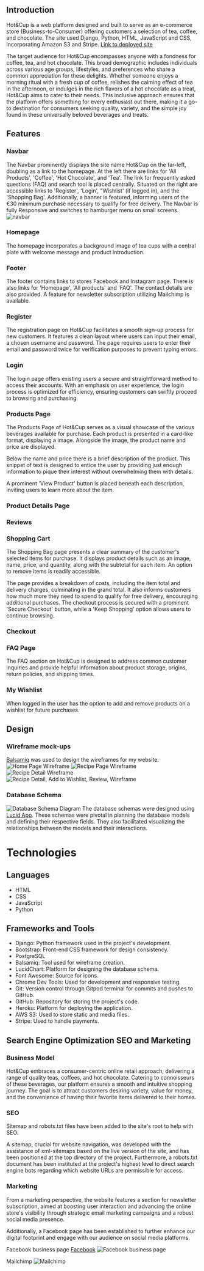 ## Introduction
Hot&Cup is a web platform designed and built to serve as an e-commerce store (Business-to-Consumer) offering customers a selection of tea, coffee, and chocolate. The site used Django, Python, HTML, JavaScript and CSS, incorporating Amazon S3 and Stripe. [Link to deployed site](https://hot-cup-a72a7710ed7c.herokuapp.com/)

The target audience for Hot&Cup encompasses anyone with a fondness for coffee, tea, and hot chocolate. This broad demographic includes individuals across various age groups, lifestyles, and preferences who share a common appreciation for these delights. Whether someone enjoys a morning ritual with a fresh cup of coffee, relishes the calming effect of tea in the afternoon, or indulges in the rich flavors of a hot chocolate as a treat, Hot&Cup aims to cater to their needs. This inclusive approach ensures that the platform offers something for every enthusiast out there, making it a go-to destination for consumers seeking quality, variety, and the simple joy found in these universally beloved beverages and treats.

## Features
### Navbar
The Navbar prominently displays the site name Hot&Cup on the far-left, doubling as a link to the homepage. At the left there are links for 'All Products', 'Coffee', 'Hot Chocolate', and 'Tea'. The link for frequently asked questions (FAQ) and search tool is placed centrally.  Situated on the right are accessible links to 'Register', 'Login', "Wishlist' (if logged in), and the 'Shopping Bag'. Additionally, a banner is featured, informing users of the €30 minimum purchase necessary to qualify for free delivery. The Navbar is fully Responsive and switches to hamburger menu on small screens.
![navbar]()

### Homepage
The homepage incorporates a background image of tea cups with a central plate with welcome message and product introduction.

### Footer
The footer contains links to stores Facebook and Instagram page. There is also links for 'Homepage', 'All products' and 'FAQ'. The contact details are also provided. A feature for newsletter subscription utilizing Mailchimp is available.

### Register
The registration page on Hot&Cup facilitates a smooth sign-up process for new customers. It features a clean layout where users can input their email, a chosen username and password. The page requires users to enter their email and password twice for verification purposes to prevent typing errors.

### Login
The login page offers existing users a secure and straightforward method to access their accounts. With an emphasis on user experience, the login process is optimized for efficiency, ensuring customers can swiftly proceed to browsing and purchasing.

### Products Page
The Products Page of Hot&Cup serves as a visual showcase of the various beverages available for purchase. Each product is presented in a card-like format, displaying a image. Alongside the image, the product name and price are displayed. 

Below the name and price there is a brief description of the product. This snippet of text is designed to entice the user by providing just enough information to pique their interest without overwhelming them with details.

A prominent 'View Product' button is placed beneath each description, inviting users to learn more about the item.

### Product Details Page
<!-- The Product Details Page showcases the product image and essential information for the selected item. The product name and price is immediately visible, and a succinct description is provided.

Customers can select the product weight from a dropdown menu and also adjust the desired quantity. Prominent 'Add to Bag' and 'Keep Shopping' buttons facilitate the purchasing process, while an 'Add to Wishlist' option allows for future purchases.

When logged in an interactive review section invites customer engagement, enabling them to post and read reviews, fostering an informed community of shoppers.

The page's design ensures a smooth and efficient shopping experience, aligned with Hot&Cup's brand and user experience standards. -->

### Reviews
<!-- Hot&Cup values customer feedback, and the reviews feature enables users to post their opinions and experiences with products. These reviews help other customers make informed decisions and contribute to the platform's trustworthiness. Reviews can only be posted by a registered and logged in user. -->

### Shopping Cart
The Shopping Bag page presents a clear summary of the customer's selected items for purchase. It displays product details such as an image, name, price, and quantity, along with the subtotal for each item. An option to remove items is readily accessible.

The page provides a breakdown of costs, including the item total and delivery charges, culminating in the grand total. It also informs customers how much more they need to spend to qualify for free delivery, encouraging additional purchases. The checkout process is secured with a prominent 'Secure Checkout' button, while a 'Keep Shopping' option allows users to continue browsing.

### Checkout
<!-- The checkout process is streamlined for efficiency, with clear steps and secure payment options. Integration with Stripe allows for a variety of payment methods, ensuring a smooth transaction process. -->

<!-- ### Profile
The user is invited to enter name, phone Number, street address, town or city, county, postcode and country -->

### FAQ Page
The FAQ section on Hot&Cup is designed to address common customer inquiries and provide helpful information about product storage, origins, return policies, and shipping times.

### My Wishlist
When logged in the user has the option to add and remove products on a wishlist for future purchases.

## Design
<!-- Colour Scheme

The website has a simple, elegant look that feels cozy and stylish at the same time. I use a mix of down-to-earth and soft, calming colors to make our visitors feel welcome and at ease. I keep the colors consistent throughout the site:

--primary-green: #a5d9a5; A soothing pastel green that brings a touch of nature and tranquility.
--rich-brown: #63453d; A deep, warm brown that provides depth and solidity.
--cream: #f2e8c5; A light, creamy hue that offers a soft background for our content.
--sky-blue: #c5d7f2; A light blue that evokes the openness and calm of the sky.
--accent-pink: #f0bc00; A vibrant pink that adds a playful pop of color.
--neutral-grey: #938c8c; A muted grey for balanced typography and subtle accents.
Secondary colors used sparingly across the website to enhance the visual experience include:

#cdc8c8: A dusty rose for highlighting important elements.
#333: A classic dark grey for strong contrast in texts.
#ff7a7a: A soft red for calls to action and interactive elements.
#0d0d0d: A solid black used mainly in text for readability.
#888 and #97908e: Shades of grey for secondary text and borders.
#eeebe3 and #8f8f8f: Variations of light grey used in backgrounds and to delineate areas.
#dc3545: A bold red to draw attention and provide visual cues.
#aab7c4 and #c7dbd2: Cool blues and greens for a refreshing touch.
The color scheme was chosen to reflect our brand's values and to ensure a visually engaging and comfortable browsing experience. -->

<!-- #### Main Color Scheme

Navigation bar grey: 

Main background: 

Button: 

Footer background:

Login card: -->

### Wireframe mock-ups

[Balsamiq](https://balsamiq.com/) was used to design the wireframes for my website.
![Home Page Wireframe](assets/Balsamiq1.png)
![Recipe Page Wireframe](assets/Balsamiq2.png)
![Recipe Detail Wireframe](assets/Balsamiq3.png)
![Recipe Detail, Add to Wishlist, Review, Wireframe](assets/Balsamiq4.png)


### Database Schema
![Database Schema Diagram]()
The database schemas were designed using [Lucid App](https://lucid.app/). These schemas were pivotal in planning the database models and defining their respective fields. They also facilitated visualizing the relationships between the models and their interactions. 



<!-- ## UX

## Agile Development
The project applied Agile Methodology on GitHub for planning and execution. User Stories were established as GitHub issues clearly outlining their purposes.

Additionally, 5 Epics were initiated and expanded into ? User Stories. Each of these stories was also assigned story points based on their complexity. The specifics of each epic, along with their corresponding user stories, can be located within the project's kanban board
[here](https://github.com/users/nataliatesarova/projects/17/views/1). -->

<!-- ## Epics and user stories

The following Epic and user stories were completed. The MoSCoW prioritization was used to categorize the user story tasks into Must Have, Should Have, Could Have, and Won't Have. Must Haves are critical, Should Haves are important, Could Haves are desirable, and Won't Haves are excluded for now. This categorization helps focus on crucial tasks first, ensuring project success while allowing flexibility for less critical items.

### Epic 1:

### Epic 2:

### Epic 3:

### Epic 4:

### Epic 5:

## Future features

# Testing

## Validator

HTML:
![W3C validator]()

CSS:
![Jigsaw validator]()

Code Institute Python Linter:
![Python Linter]()

JShint validator: was used for validation to ensure no JavaScript errors.
![JShint validator]()

## Testing of user stories -->

<!-- # Bugs -->

# Technologies
## Languages

- HTML
- CSS
- JavaScript
- Python

## Frameworks and Tools

- Django: Python framework used in the project's development.
- Bootstrap: Front-end CSS framework for design consistency.
- PostgreSQL
- Balsamiq: Tool used for wireframe creation.
- LucidChart: Platform for designing the database schema.
- Font Awesome: Source for icons.
- Chrome Dev Tools: Used for development and responsive testing.
- Git: Version control through Gitpod terminal for commits and pushes to GitHub.
- GitHub: Repository for storing the project's code.
- Heroku: Platform for deploying the application.
- AWS S3: Used to store static and media files.
- Stripe: Used to handle payments.

## Search Engine Optimization SEO and Marketing

### Business Model

Hot&Cup embraces a consumer-centric online retail approach, delivering a range of quality teas, coffees, and hot chocolate. Catering to connoisseurs of these beverages, our platform ensures a smooth and intuitive shopping journey. The goal is to attract customers desiring variety, value for money, and the convenience of having their favorite items delivered to their homes.

### SEO

Sitemap and robots.txt files have been added to the site's root to help with SEO.

A sitemap, crucial for website navigation, was developed with the assistance of xml-sitemaps based on the live version of the site, and has been positioned at the top directory of the project. Furthermore, a robots.txt document has been instituted at the project's highest level to direct search engine bots regarding which website URLs are permissible for access.

### Marketing

From a marketing perspective, the website features a section for newsletter subscription, aimed at boosting user interaction and advancing the online store's visibility through strategic email marketing campaigns and a robust social media presence.

Additionally, a Facebook page has been established to further enhance our digital footprint and engage with our audience on social media platforms.

Facebook business page [Facebook](https://www.facebook.com/profile.php?id=61556575922935)
![Facebook business page](assets/Facebook.png)

Mailchimp
![Mailchimp]()

<!-- # Deployment

Live Deployment: Find the application deployed on [Heroku](https://hot-cup-a72a7710ed7c.herokuapp.com/). -->


<!-- # Credits and Acknowledgments

I would like to thank my mentor Rory Sheridan and all the tutors, teachers and student colleagues for help and advice on the project. -->